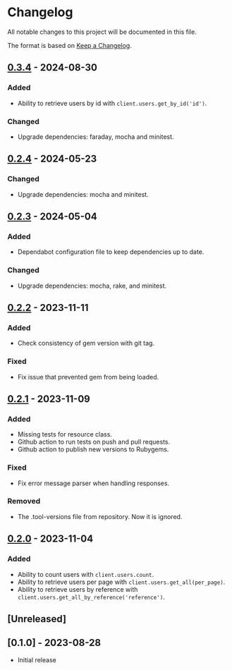# Changelog

All notable changes to this project will be documented in this file.

The format is based on [Keep a Changelog](https://keepachangelog.com/en/1.0.0/).

## [0.3.4] - 2024-08-30

### Added

- Ability to retrieve users by id with `client.users.get_by_id('id')`.

### Changed

- Upgrade dependencies: faraday, mocha and minitest.

## [0.2.4] - 2024-05-23

### Changed

- Upgrade dependencies: mocha and minitest.

## [0.2.3] - 2024-05-04

### Added

- Dependabot configuration file to keep dependencies up to date.

### Changed

- Upgrade dependencies: mocha, rake, and minitest.

## [0.2.2] - 2023-11-11

### Added

- Check consistency of gem version with git tag.

### Fixed

- Fix issue that prevented gem from being loaded.

## [0.2.1] - 2023-11-09

### Added

- Missing tests for resource class.
- Github action to run tests on push and pull requests.
- Github action to publish new versions to Rubygems.

### Fixed

- Fix error message parser when handling responses.

### Removed

- The .tool-versions file from repository. Now it is ignored.

## [0.2.0] - 2023-11-04

### Added

- Ability to count users with `client.users.count`.
- Ability to retrieve users per page with `client.users.get_all(per_page)`.
- Ability to retrieve users by reference with `client.users.get_all_by_reference('reference')`.

## [Unreleased]

## [0.1.0] - 2023-08-28

- Initial release

[0.3.4]: https://github.com/betogrun/lean_microsoft_graph/releases/tag/v0.3.4
[0.2.4]: https://github.com/betogrun/lean_microsoft_graph/releases/tag/v0.2.4
[0.2.3]: https://github.com/betogrun/lean_microsoft_graph/releases/tag/v0.2.3
[0.2.2]: https://github.com/betogrun/lean_microsoft_graph/releases/tag/v0.2.2
[0.2.1]: https://github.com/betogrun/lean_microsoft_graph/releases/tag/v0.2.1
[0.2.0]: https://github.com/betogrun/lean_microsoft_graph/releases/tag/v0.2.0